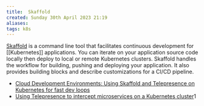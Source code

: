 ```yaml
---
title:  Skaffold
created: Sunday 30th April 2023 21:19
aliases: 
tags: k8s
---
```

[Skaffold](https://github.com/GoogleContainerTools/skaffold) is a command line tool that facilitates continuous development for [[Kubernetes]] applications. You can iterate on your application source code locally then deploy to local or remote Kubernetes clusters. Skaffold handles the workflow for building, pushing and deploying your application. It also provides building blocks and describe customizations for a CI/CD pipeline.

- [Cloud Development Environments: Using Skaffold and Telepresence on Kubernetes for fast dev loops](https://blog.getambassador.io/super-fast-inner-development-loops-for-kubernetes-with-skaffold-and-telepresence-1cd3e42ba665)
- [Using Telepresence to intercept microservices on a Kubernetes cluster](https://medium.com/@backin200ms/using-telepresence-to-intercept-microservices-on-a-kubernetes-cluster-ebaa0691fc0f)1